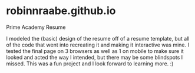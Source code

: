 # robinnraabe.github.io
Prime Academy Resume

I modeled the (basic) design of the resume off of a resume template, but all of the code that went into recreating it and making it interactive was mine. 
I tested the final page on 3 browsers as well as 1 on mobile to make sure it looked and acted the way I intended, but there may be some blindspots I missed.
This was a fun project and I look forward to learning more. :)
